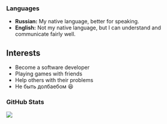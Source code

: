 
### Languages  
- **Russian:** My native language, better for speaking.  
- **English:** Not my native language, but I can understand and communicate fairly well.  

## Interests  
- Become a software developer
- Playing games with friends  
- Help others with their problems  
- Не быть долбаебом 😆

### GitHub Stats
[![](https://github-readme-stats.vercel.app/api?username=gtexkz)](https://github.com/anuraghazra/github-readme-stats)
